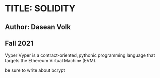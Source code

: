 # TITLE: SOLIDITY
## Author: Dasean Volk
## Fall 2021


Vyper
Vyper is a contract-oriented, pythonic programming language that targets the Ethereum Virtual Machine (EVM).

be sure to write about bcrypt
